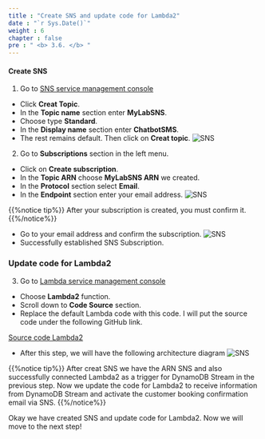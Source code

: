 ```yaml
---
title : "Create SNS and update code for Lambda2"
date : "`r Sys.Date()`"
weight : 6
chapter : false
pre : " <b> 3.6. </b> "
---
```



#### Create SNS 
1. Go to [SNS service management console](https://ap-southeast-2.console.aws.amazon.com/sns/v3/home)
  + Click **Creat Topic**.
  + In the **Topic name** section enter **MyLabSNS**.
  + Choose type **Standard**.
  + In the **Display name** section enter **ChatbotSMS**.
  + The rest remains default. Then click on **Creat topic**.
![SNS](/images/3.connect/SNS-01.png)

2. Go to **Subscriptions** section in the left menu.
  + Click on **Create subscription**.
  + In the **Topic ARN** choose **MyLabSNS ARN** we created.
  + In the **Protocol** section select **Email**.
  + In the **Endpoint** section enter your email address.
![SNS](/images/3.connect/SNS-02.png)

{{%notice tip%}}
After your subscription is created, you must confirm it.
{{%/notice%}}

  + Go to your email address and confirm the subscription.
![SNS](/images/3.connect/SNS-03.png)
  + Successfully established SNS Subscription.

### Update code for Lambda2
3. Go to [Lambda service management console](https://ap-southeast-2.console.aws.amazon.com/lambda/home)
  + Choose **Lambda2** function.
  + Scroll down to **Code Source** section.
  + Replace the default Lambda code with this code. I will put the source code under the following GitHub link.

[Source code Lambda2](https://github.com/DaiLe78/Source-code-Lambda/blob/master/Lambda2.py)
  + After this step, we will have the following architecture diagram
![SNS](/images/3.connect/SNS-04.png)

{{%notice tip%}}
After creat SNS we have the ARN SNS and also successfully connected Lambda2 as a trigger for DynamoDB Stream in the previous step. Now we update the code for Lambda2 to receive information from DynamoDB Stream and activate the customer booking confirmation email via SNS.
{{%/notice%}}

Okay we have created SNS and update code for Lambda2. Now we will move to the next step!



